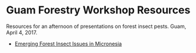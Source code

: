 # Guam Forestry Workshop Resources

Resources for an afternoon of presentations on forest insect pests. Guam, April 4, 2017.

- [Emerging Forest Insect Issues in Micronesia](https://aubreymoore.github.io/Guam-Forestry-Workshop-Resources/reveal/reveal.js/EmergingForestPests.html#/2)
